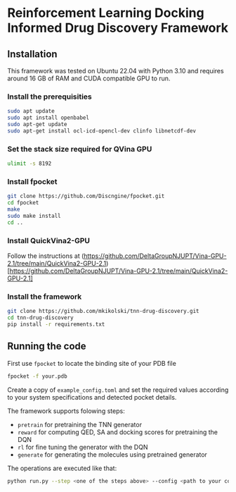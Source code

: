# Reinforcement Learning Docking Informed Drug Discovery Framework

## Installation

This framework was tested on Ubuntu 22.04 with Python 3.10 and requires around 16 GB of RAM and CUDA compatible GPU to run.

### Install the prerequisities

```bash
sudo apt update
sudo apt install openbabel
sudo apt-get update 
sudo apt-get install ocl-icd-opencl-dev clinfo libnetcdf-dev
```

### Set the stack size required for QVina GPU

```bash
ulimit -s 8192
```

### Install fpocket

```bash
git clone https://github.com/Discngine/fpocket.git
cd fpocket
make
sudo make install
cd ..
```

### Install QuickVina2-GPU

Follow the instructions at (https://github.com/DeltaGroupNJUPT/Vina-GPU-2.1/tree/main/QuickVina2-GPU-2.1)[https://github.com/DeltaGroupNJUPT/Vina-GPU-2.1/tree/main/QuickVina2-GPU-2.1]

### Install the framework

```bash
git clone https://github.com/mkikolski/tnn-drug-discovery.git
cd tnn-drug-discovery
pip install -r requirements.txt
```

## Running the code

First use `fpocket` to locate the binding site of your PDB file

```bash
fpocket -f your.pdb
```

Create a copy of `example_config.toml` and set the required values according to your system specifications and detected pocket details.

The framework supports folowing steps:
- `pretrain` for pretraining the TNN generator
- `reward` for computing QED, SA and docking scores for pretraining the DQN
- `rl` for fine tuning the generator with the DQN
- `generate` for generating the molecules using pretrained generator

The operations are executed like that:
```bash
python run.py --step <one of the steps above> --config <path to your config>
```
